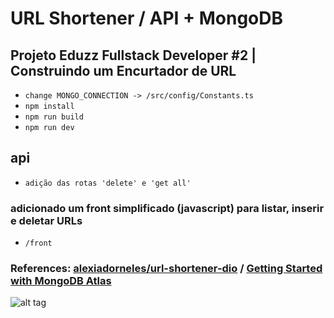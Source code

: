 # URL Shortener / API + MongoDB

## Projeto Eduzz Fullstack Developer #2 | Construindo um Encurtador de URL

- `change MONGO_CONNECTION -> /src/config/Constants.ts`
- `npm install`
- `npm run build`
- `npm run dev`

## api

- `adição das rotas 'delete' e 'get all'`


### adicionado um front simplificado (javascript) para listar, inserir e deletar URLs

- `/front`


### References: [alexiadorneles/url-shortener-dio](https://github.com/alexiadorneles/url-shortener-dio) / [Getting Started with MongoDB Atlas](https://www.youtube.com/watch?v=S4fi6Qux-4g)

![alt tag](https://hermes.digitalinnovation.one/assets/diome/logo.png)
